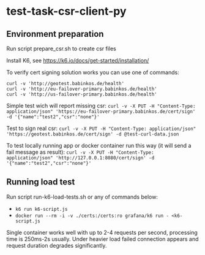 # test-task-csr-client-py

## Environment preparation

Run script prepare_csr.sh to create csr files

Install K6, see https://k6.io/docs/get-started/installation/

To verify cert signing solution works you can use one of commands:
```
curl -v 'http://geotest.babinkos.de/health'
curl -v 'http://eu-failover-primary.babinkos.de/health'
curl -v 'http://us-failover-primary.babinkos.de/health'
```

Simple test wich will report missing csr:
`curl -v -X PUT -H "Content-Type: application/json" 'https://eu-failover-primary.babinkos.de/cert/sign' -d '{"name":"test2","csr":"none"}'`

Test to sign real csr:
`curl -v -X PUT -H "Content-Type: application/json" 'https://geotest.babinkos.de/cert/sign' -d @test-curl-data.json`

To test locally running app or docker container run this way (it will send a fail message as result):
`curl -v -X PUT -H "Content-Type: application/json" 'http://127.0.0.1:8080/cert/sign' -d '{"name":"test2","csr":"none"}'`

## Running load test

Run script run-k6-load-tests.sh or any of commands below:
- `k6 run k6-script.js`
- `docker run --rm -i -v ./certs:/certs:ro grafana/k6 run - <k6-script.js`


Single container works well with up to 2-4 requests per second, processing time is 250ms-2s usually. Under heavier load failed connection appears and request duration degrades significantly.